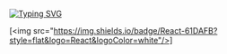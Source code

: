 [![Typing SVG](https://readme-typing-svg.demolab.com?font=Fira+Code&weight=600&pause=1000&color=000000&background=46FFE400&center=true&vCenter=true&random=true&width=435&lines=Shimnaldo's+Github)](https://git.io/typing-svg)


[<img src="https://img.shields.io/badge/React-61DAFB?style=flat&logo=React&logoColor=white"/>]
